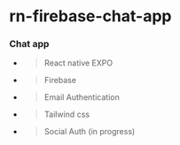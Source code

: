 # rn-firebase-chat-app

### Chat app
- > React native EXPO
- > Firebase
- > Email Authentication
- > Tailwind css
- > Social Auth (in progress)
